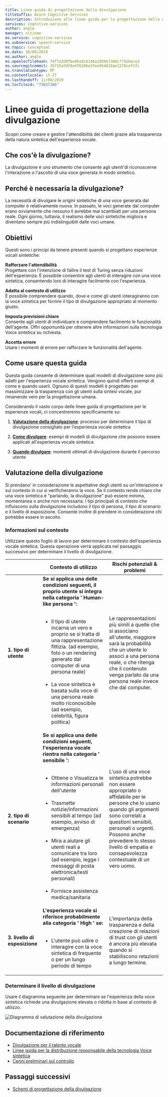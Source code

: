 ```yaml
---
title: Linee guida di progettazione della divulgazione
titleSuffix: Azure Cognitive Services
description: Introduzione alle linee guida per la progettazione della divulgazione e valutazione del livello di divulgazione.
services: cognitive-services
author: angle
manager: nitinme
ms.service: cognitive-services
ms.subservice: speech-service
ms.topic: conceptual
ms.date: 10/09/2019
ms.author: angle
ms.openlocfilehash: 7dffa3d9f6e96adc6146a1059e7360c77926ece3
ms.sourcegitcommit: 35715a7df8e476286e3fee954818ae1278cef1fc
ms.translationtype: MT
ms.contentlocale: it-IT
ms.lasthandoff: 11/08/2019
ms.locfileid: "73837386"
---
```

# <a name="disclosure-design-guidelines"></a>Linee guida di progettazione della divulgazione
Scopri come creare e gestire l'attendibilità dei clienti grazie alla trasparenza della natura sintetica dell'esperienza vocale.

## <a name="what-is-disclosure"></a>Che cos'è la divulgazione?

La divulgazione è uno strumento che consente agli utenti&#39;di riconoscerne l'interazione o l'ascolto di una voce generata in modo sintetico.

## <a name="why-is-disclosure-necessary"></a>Perché è necessaria la divulgazione?

La necessità di divulgare le origini sintetiche di una voce generata dal computer è relativamente nuova. In passato, le voci generate dal computer erano ovviamente che nessuno li avrebbe mai scambiati per una persona reale. Ogni giorno, tuttavia, il realismo delle voci sintetiche migliora e diventano sempre più indistinguibili dalle voci umane.

## <a name="goals"></a>Obiettivi
Questi sono i principi da tenere presenti quando si progettano esperienze vocali sintetiche:

**Rafforzare l'attendibilità**
<br>Progettare con l'intenzione di fallire il test di Turing senza riduzioni dell'esperienza. È possibile consentire agli utenti di interagire con una voce sintetica, consentendo loro di interagire facilmente con l'esperienza.

**Adatta al contesto di utilizzo**
<br>È possibile comprendere quando, dove e come gli utenti interagiranno con la voce sintetica per fornire il tipo di divulgazione appropriato al momento giusto.

**Imposta previsioni chiare**
<br>Consente agli utenti di individuare e comprendere facilmente le funzionalità dell'agente. Offri opportunità per ottenere altre informazioni sulla tecnologia Voice sintetica su richiesta.

**Accetta errore**
<br>Usare i momenti di errore per rafforzare le funzionalità dell'agente.

## <a name="how-to-use-this-guide"></a>Come usare questa guida

Questa guida consente di determinare quali modelli di divulgazione sono più adatti per l'esperienza vocale sintetica. Vengono quindi offerti esempi di come e quando usarli. Ognuno di questi modelli è progettato per massimizzare la trasparenza con gli utenti sulla sintesi vocale, pur rimanendo vero per la progettazione umana.

Considerando il vasto corpo delle linee guida di progettazione per le esperienze vocali, ci concentreremo specificamente su:

1. [**Valutazione della divulgazione**](#disclosure-assessment): processo per determinare il tipo di divulgazione consigliato per l'esperienza vocale sintetica

2. [**Come divulgare**](concepts-disclosure-patterns.md): esempi di modelli di divulgazione che possono essere applicati all'esperienza vocale sintetica

3. [**Quando divulgare**](concepts-disclosure-patterns.md#when-to-disclose): momenti ottimali di divulgazione durante il percorso utente

## <a name="disclosure-assessment"></a>Valutazione della divulgazione
Si prendano&#39; in considerazione le aspettative degli utenti su un'interazione e sul contesto in cui si verificheranno la voce. Se il contesto rende chiaro che una voce sintetica è &quot;parlando, la divulgazione&quot; può essere minima, momentanea o anche non necessaria. I tipi principali di contesto che influiscono sulla divulgazione includono il tipo di persona, il tipo di scenario e il livello di esposizione. Consente inoltre di prendere in considerazione chi potrebbe essere in ascolto.

### <a name="understand-context"></a>Informazioni sul contesto

Utilizzare questo foglio di lavoro per determinare il contesto dell'esperienza vocale sintetica. Questa operazione verrà applicata nel passaggio successivo per determinare il livello di divulgazione.

|                                    | Contesto di utilizzo                                                                                                                                                                                                                                                                                                                                                       | Rischi potenziali & problemi                                                                                                                                                                                                                                                                                                                                                                       |
|------------------------------------|-----------------------------------------------------------------------------------------------------------------------------------------------------------------------------------------------------------------------------------------------------------------------------------------------------------------------------------------------------------------------|-----------------------------------------------------------------------------------------------------------------------------------------------------------------------------------------------------------------------------------------------------------------------------------------------------------------------------------------------------------------------------------------------------|
| **1. tipo di utente**               | **Se si applica una delle condizioni seguenti, il proprio utente si integra nella categoria ' Human-like persona ':**<br><br><ul><li> Il tipo di utente incarna un vero e proprio se si tratta di una rappresentazione fittizia. (ad esempio, foto o un rendering generato dal computer di una persona reale)<br><br><li> La voce sintetica è basata sulla voce di una persona reale molto riconoscibile (ad esempio, celebrità, figura politica) | Le rappresentazioni più simili a quelle che si associano all'utente, maggiore sarà la probabilità che un utente lo associ a una persona reale, o che ritenga che il contenuto venga parlato da una persona reale invece che dal computer. </ul>                                                                                                                                                                      |
| **2. tipo di scenario**            | **Se si applica una delle condizioni seguenti, l'esperienza vocale rientra nella categoria ' sensibile ':**<br><br><ul><li> Ottiene o Visualizza le informazioni personali dell'utente <br><br> <li> Trasmette notizie/informazioni sensibili al tempo (ad esempio, avviso di emergenza)<br><br><li> Mira a aiutare gli utenti reali a comunicare tra loro (ad esempio, legge i messaggi di posta elettronica/testi personali)<br><br> <li> Fornisce assistenza medica/sanitaria </ul>            | L'uso di una voce sintetica potrebbe non essere appropriato o affidabile per le persone che lo usano quando gli argomenti sono correlati a questioni sensibili, personali o urgenti. Possono anche prevedere lo stesso livello di empatia e consapevolezza contestuale di un vero uomo. |
| **3. livello di esposizione** |**L'esperienza vocale si riferisce probabilmente alla categoria ' High ' se:** <br><br><ul><li>L'utente può udire o interagire con la voce sintetica di frequente o per un lungo periodo di tempo </ul>                                                                                                                                                                             | L'importanza della trasparenza e della creazione di relazioni di trust con gli utenti è ancora più elevata quando si stabiliscono relazioni a lungo termine.                                                                                                                                                                                                                                                                      |

### <a name="determine-disclosure-level"></a>Determinare il livello di divulgazione

Usare il diagramma seguente per determinare se l'esperienza della voce sintetica richiede una divulgazione elevata o ridotta in base al contesto di utilizzo.

  ![Diagramma di valutazione della divulgazione](media/responsible-ai/disclosure-guidelines/flowchart.png)

## <a name="reference-docs"></a>Documentazione di riferimento

* [Divulgazione per il talento vocale](https://aka.ms/disclosure-voice-talent)
* [Linee guida per la distribuzione responsabile della tecnologia Voice sintetica](concepts-guidelines-responsible-deployment-synthetic.md)
* [Cenni preliminari sul controllo](concepts-gating-overview.md)

## <a name="next-steps"></a>Passaggi successivi

* [Schemi di progettazione della divulgazione](concepts-disclosure-patterns.md)

